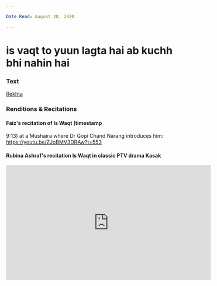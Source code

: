 ```yaml
---

Date Read: August 28, 2020

---
```


# is vaqt to yuun lagta hai ab kuchh bhi nahin hai

### Text
[Rekhta](https://www.rekhta.org/nazms/is-vaqt-to-yuun-lagtaa-hai-faiz-ahmad-faiz-nazms?lang=ur)

### Renditions & Recitations

#### Faiz's recitation of Is Waqt (timestamp

9:13) at a Mushaira where Dr Gopi Chand Narang introduces him: https://youtu.be/ZJoBMV3DRAw?t=553

#### Rubina Ashraf's recitation Is Waqt in classic PTV drama Kasak

<iframe width="560" height="315" src="https://www.youtube.com/embed/yk5KInixLm8" title="YouTube video player" frameborder="0" allow="accelerometer; autoplay; clipboard-write; encrypted-media; gyroscope; picture-in-picture" allowfullscreen></iframe>

